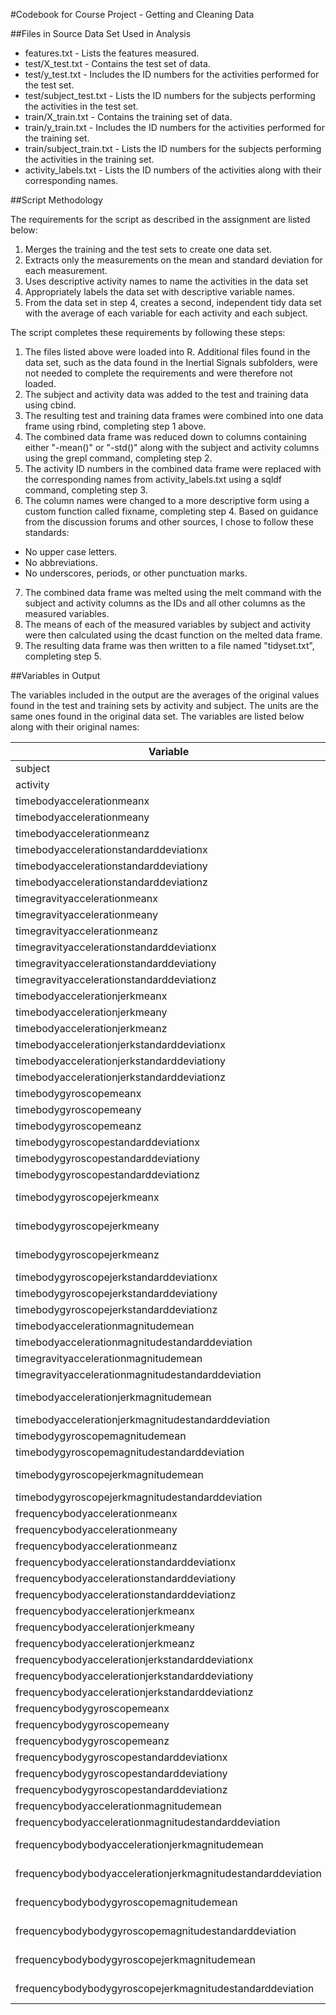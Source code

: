 #Codebook for Course Project - Getting and Cleaning Data

##Files in Source Data Set Used in Analysis

* features.txt - Lists the features measured.
* test/X_test.txt - Contains the test set of data.
* test/y_test.txt - Includes the ID numbers for the activities performed for the test set.
* test/subject_test.txt - Lists the ID numbers for the subjects performing the activities in the test set.
* train/X_train.txt - Contains the training set of data.
* train/y_train.txt - Includes the ID numbers for the activities performed for the training set.
* train/subject_train.txt - Lists the ID numbers for the subjects performing the activities in the training set.
* activity_labels.txt - Lists the ID numbers of the activities along with their corresponding names.

##Script Methodology

The requirements for the script as described in the assignment are listed below:

1. Merges the training and the test sets to create one data set.
2. Extracts only the measurements on the mean and standard deviation for each measurement. 
3. Uses descriptive activity names to name the activities in the data set
4. Appropriately labels the data set with descriptive variable names. 
5. From the data set in step 4, creates a second, independent tidy data set with the average of each variable for each activity and each subject.

The script completes these requirements by following these steps:

1. The files listed above were loaded into R.  Additional files found in the data set, such as the data found in the Inertial Signals subfolders, were not needed to complete the requirements and were therefore not loaded.
2. The subject and activity data was added to the test and training data using cbind.
3. The resulting test and training data frames were combined into one data frame using rbind, completing step 1 above.
4. The combined data frame was reduced down to columns containing either "-mean()" or "-std()" along with the subject and activity columns using the grepl command, completing step 2.
5. The activity ID numbers in the combined data frame were replaced with the corresponding names from activity_labels.txt using a sqldf command, completing step 3.
6. The column names were changed to a more descriptive form using a custom function called fixname, completing step 4.  Based on guidance from the discussion forums and other sources, I chose to follow these standards:
  *  No upper case letters.
  *  No abbreviations.
  *  No underscores, periods, or other punctuation marks.
7. The combined data frame was melted using the melt command with the subject and activity columns as the IDs and all other columns as the measured variables.
8. The means of each of the measured variables by subject and activity were then calculated using the dcast function on the melted data frame.
9. The resulting data frame was then written to a file named "tidyset.txt", completing step 5.

##Variables in Output

The variables included in the output are the averages of the original values found in the test and training sets by activity and subject.  The units are the same ones found in the original data set.  The variables are listed below along with their original names:

| Variable | Original Name |
| ------------- | ------------- |
| subject | subject |
| activity | activity |
| timebodyaccelerationmeanx | tBodyAcc-mean()-X |
| timebodyaccelerationmeany | tBodyAcc-mean()-Y |
| timebodyaccelerationmeanz | tBodyAcc-mean()-Z |
| timebodyaccelerationstandarddeviationx | tBodyAcc-std()-X |
| timebodyaccelerationstandarddeviationy | tBodyAcc-std()-Y |
| timebodyaccelerationstandarddeviationz | tBodyAcc-std()-Z |
| timegravityaccelerationmeanx | tGravityAcc-mean()-X |
| timegravityaccelerationmeany | tGravityAcc-mean()-Y |
| timegravityaccelerationmeanz | tGravityAcc-mean()-Z |
| timegravityaccelerationstandarddeviationx | tGravityAcc-std()-X |
| timegravityaccelerationstandarddeviationy | tGravityAcc-std()-Y |
| timegravityaccelerationstandarddeviationz | tGravityAcc-std()-Z |
| timebodyaccelerationjerkmeanx | tBodyAccJerk-mean()-X |
| timebodyaccelerationjerkmeany | tBodyAccJerk-mean()-Y |
| timebodyaccelerationjerkmeanz | tBodyAccJerk-mean()-Z |
| timebodyaccelerationjerkstandarddeviationx | tBodyAccJerk-std()-X |
| timebodyaccelerationjerkstandarddeviationy | tBodyAccJerk-std()-Y |
| timebodyaccelerationjerkstandarddeviationz | tBodyAccJerk-std()-Z |
| timebodygyroscopemeanx | tBodyGyro-mean()-X |
| timebodygyroscopemeany | tBodyGyro-mean()-Y |
| timebodygyroscopemeanz | tBodyGyro-mean()-Z |
| timebodygyroscopestandarddeviationx | tBodyGyro-std()-X |
| timebodygyroscopestandarddeviationy | tBodyGyro-std()-Y |
| timebodygyroscopestandarddeviationz | tBodyGyro-std()-Z |
| timebodygyroscopejerkmeanx | tBodyGyroJerk-mean()-X |
| timebodygyroscopejerkmeany | tBodyGyroJerk-mean()-Y |
| timebodygyroscopejerkmeanz | tBodyGyroJerk-mean()-Z |
| timebodygyroscopejerkstandarddeviationx | tBodyGyroJerk-std()-X |
| timebodygyroscopejerkstandarddeviationy | tBodyGyroJerk-std()-Y |
| timebodygyroscopejerkstandarddeviationz | tBodyGyroJerk-std()-Z |
| timebodyaccelerationmagnitudemean | tBodyAccMag-mean() |
| timebodyaccelerationmagnitudestandarddeviation | tBodyAccMag-std() |
| timegravityaccelerationmagnitudemean | tGravityAccMag-mean() |
| timegravityaccelerationmagnitudestandarddeviation | tGravityAccMag-std() |
| timebodyaccelerationjerkmagnitudemean | tBodyAccJerkMag-mean() |
| timebodyaccelerationjerkmagnitudestandarddeviation | tBodyAccJerkMag-std() |
| timebodygyroscopemagnitudemean | tBodyGyroMag-mean() |
| timebodygyroscopemagnitudestandarddeviation | tBodyGyroMag-std() |
| timebodygyroscopejerkmagnitudemean | tBodyGyroJerkMag-mean() |
| timebodygyroscopejerkmagnitudestandarddeviation | tBodyGyroJerkMag-std() |
| frequencybodyaccelerationmeanx | fBodyAcc-mean()-X |
| frequencybodyaccelerationmeany | fBodyAcc-mean()-Y |
| frequencybodyaccelerationmeanz | fBodyAcc-mean()-Z |
| frequencybodyaccelerationstandarddeviationx | fBodyAcc-std()-X |
| frequencybodyaccelerationstandarddeviationy | fBodyAcc-std()-Y |
| frequencybodyaccelerationstandarddeviationz | fBodyAcc-std()-Z |
| frequencybodyaccelerationjerkmeanx | fBodyAccJerk-mean()-X |
| frequencybodyaccelerationjerkmeany | fBodyAccJerk-mean()-Y |
| frequencybodyaccelerationjerkmeanz | fBodyAccJerk-mean()-Z |
| frequencybodyaccelerationjerkstandarddeviationx | fBodyAccJerk-std()-X |
| frequencybodyaccelerationjerkstandarddeviationy | fBodyAccJerk-std()-Y |
| frequencybodyaccelerationjerkstandarddeviationz | fBodyAccJerk-std()-Z |
| frequencybodygyroscopemeanx | fBodyGyro-mean()-X |
| frequencybodygyroscopemeany | fBodyGyro-mean()-Y |
| frequencybodygyroscopemeanz | fBodyGyro-mean()-Z |
| frequencybodygyroscopestandarddeviationx | fBodyGyro-std()-X |
| frequencybodygyroscopestandarddeviationy | fBodyGyro-std()-Y |
| frequencybodygyroscopestandarddeviationz | fBodyGyro-std()-Z |
| frequencybodyaccelerationmagnitudemean | fBodyAccMag-mean() |
| frequencybodyaccelerationmagnitudestandarddeviation | fBodyAccMag-std() |
| frequencybodybodyaccelerationjerkmagnitudemean | fBodyBodyAccJerkMag-mean() |
| frequencybodybodyaccelerationjerkmagnitudestandarddeviation | fBodyBodyAccJerkMag-std() |
| frequencybodybodygyroscopemagnitudemean | fBodyBodyGyroMag-mean() |
| frequencybodybodygyroscopemagnitudestandarddeviation | fBodyBodyGyroMag-std() |
| frequencybodybodygyroscopejerkmagnitudemean | fBodyBodyGyroJerkMag-mean() |
| frequencybodybodygyroscopejerkmagnitudestandarddeviation | fBodyBodyGyroJerkMag-std() |
